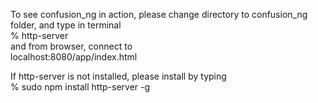 To see confusion_ng in action, please change directory to confusion_ng folder,
and type in terminal <br>
% http-server <br>
and from browser, connect to <br>
localhost:8080/app/index.html

If http-server is not installed, please install by typing <br>
% sudo npm install http-server -g
